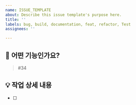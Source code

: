 ```yaml
---
name: ISSUE_TEMPLATE
about: Describe this issue template's purpose here.
title: ''
labels: bug, build, documentation, feat, refactor, Test
assignees: ''

---
```


## 🚀 어떤 기능인가요?

> #34

## 💡 작업 상세 내용 

> 
- [ ]

